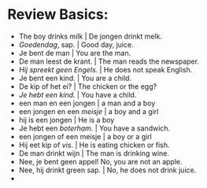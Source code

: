 # Review Basics: 
* The boy drinks milk | De jongen drinkt melk. 
* _Goedendag_, sap. | Good day, juice. 
* Je bent de man | You are the man.
* De man leest de krant. | The man reads the newspaper. 
* _Hij spreekt geen Engels._ | He does not speak English. 
* Je bent een kind.  | You are a child. 
* De kip of het ei?  |  The chicken or the egg? 
* _Je hebt een kind._ | You have a child. 
* een man en een jongen | a man and a boy 
* een jongen en een _meisje_ | a boy and a girl 
* hij is een jongen | He is a boy
* Je hebt een _boterham_. | You have a sandwich. 
* een jongen of een meisje | a boy or a girl 
* Hij eet kip of _vis_. | He is eating chicken or fish. 
* De man drinkt wijn | The man is drinking wine. 
* Nee, je bent geen appel!  No, you are not an apple. 
* Nee, hij drinkt green sap. | No, he does not drink juice. 
* 
